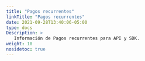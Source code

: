 ```yaml
---
title: "Pagos recurrentes"
linkTitle: "Pagos recurrentes"
date: 2021-09-28T13:40:06-05:00
type: docs
Description: >
   Información de Pagos recurrentes para API y SDK.
weight: 10
nosidetoc: true
---
```

